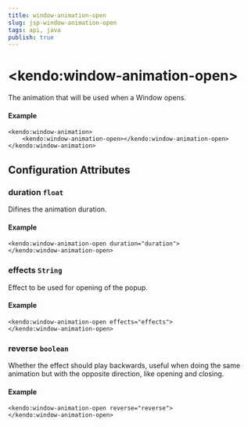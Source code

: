 ```yaml
---
title: window-animation-open
slug: jsp-window-animation-open
tags: api, java
publish: true
---
```


# \<kendo:window-animation-open\>

The animation that will be used when a Window opens.

#### Example
    <kendo:window-animation>
        <kendo:window-animation-open></kendo:window-animation-open>
    </kendo:window-animation>

## Configuration Attributes

### duration `float`

Difines the animation duration.

#### Example
    <kendo:window-animation-open duration="duration">
    </kendo:window-animation-open>

### effects `String`

Effect to be used for opening of the popup.

#### Example
    <kendo:window-animation-open effects="effects">
    </kendo:window-animation-open>

### reverse `boolean`

Whether the effect should play backwards, useful when doing the same animation but with the opposite direction, like opening and closing.

#### Example
    <kendo:window-animation-open reverse="reverse">
    </kendo:window-animation-open>

